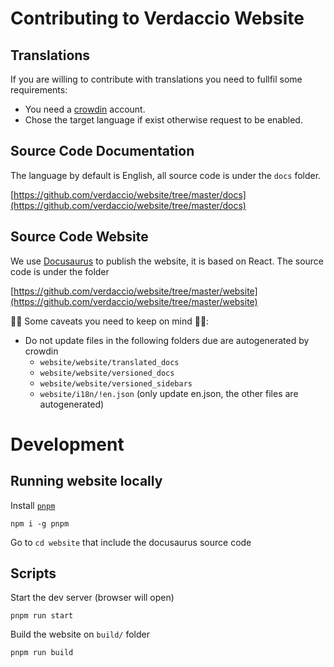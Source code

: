 # Contributing to Verdaccio Website

## Translations

If you are willing to contribute with translations you need to fullfil some requirements:

* You need a [crowdin](https://crowdin.com/project/verdaccio) account.
* Chose the target language if exist otherwise request to be enabled.

## Source Code Documentation

The language by default is English, all source code is under the `docs` folder.

[https://github.com/verdaccio/website/tree/master/docs](https://github.com/verdaccio/website/tree/master/docs)

## Source Code Website

We use [Docusaurus](https://docusaurus.io) to publish the website, it is based on React. The source code is under the folder

[https://github.com/verdaccio/website/tree/master/website](https://github.com/verdaccio/website/tree/master/website)

🚨🚨 Some caveats you need to keep on mind 🚨🚨:

* Do not update files in the following folders due are autogenerated by crowdin
  * `website/website/translated_docs`
  * `website/website/versioned_docs`
  * `website/website/versioned_sidebars`
  * `website/i18n/!en.json` (only update en.json, the other files are autogenerated)


# Development

## Running website locally

Install [`pnpm`](https://pnpm.js.org/)

```
npm i -g pnpm
```

Go to `cd website` that include the docusaurus source code

## Scripts

Start the dev server (browser will open)
```
pnpm run start
```

Build the website on `build/` folder
```
pnpm run build
```
